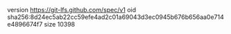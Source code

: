 version https://git-lfs.github.com/spec/v1
oid sha256:8d24ec5ab22cc59efe4ad2c01a69043d3ec0945b676b656aa0e714e4896674f7
size 10398

